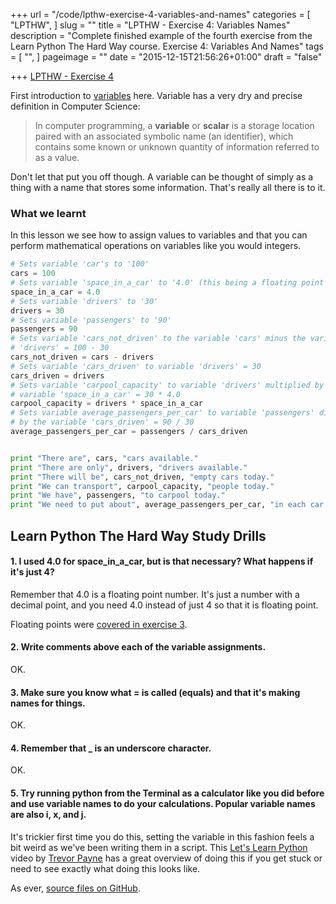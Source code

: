 +++
url = "/code/lpthw-exercise-4-variables-and-names"
categories = [
  "LPTHW",
]
slug = ""
title = "LPTHW - Exercise 4: Variables Names"
description = "Complete finished example of the fourth exercise from the Learn Python The Hard Way course. Exercise 4: Variables And Names"
tags = [
  "",
]
pageimage = ""
date = "2015-12-15T21:56:26+01:00"
draft = "false"

+++
[LPTHW - Exercise 4](http://learnpythonthehardway.org/book/ex4.html)

First introduction to [variables](https://en.wikipedia.org/wiki/Variable_(computer_science)) here. Variable has a very dry and precise definition in Computer Science:

> In computer programming, a **variable** or **scalar** is a storage location paired with an associated symbolic name (an identifier), which contains some known or unknown quantity of information referred to as a value.

Don't let that put you off though. A variable can be thought of simply as a thing with a name that stores some information. That's really all there is to it. 

### What we learnt

In this lesson we see how to assign values to variables and that you can perform mathematical operations on variables like you would integers. 
 
```python
# Sets variable 'car's to '100'
cars = 100
# Sets variable 'space_in_a_car' to '4.0' (this being a floating point number)
space_in_a_car = 4.0
# Sets variable 'drivers' to '30'
drivers = 30
# Sets variable 'passengers' to '90'
passengers = 90
# Sets variable 'cars_not_driven' to the variable 'cars' minus the variable
# 'drivers' = 100 - 30
cars_not_driven = cars - drivers
# Sets variable 'cars_driven' to variable 'drivers' = 30
cars_driven = drivers
# Sets variable 'carpool_capacity' to variable 'drivers' multiplied by 
# variable 'space_in_a_car' = 30 * 4.0
carpool_capacity = drivers * space_in_a_car
# Sets variable average_passengers_per_car' to variable 'passengers' divided
# by the variable 'cars_driven' = 90 / 30
average_passengers_per_car = passengers / cars_driven


print "There are", cars, "cars available."
print "There are only", drivers, "drivers available."
print "There will be", cars_not_driven, "empty cars today."
print "We can transport", carpool_capacity, "people today."
print "We have", passengers, "to carpool today."
print "We need to put about", average_passengers_per_car, "in each car."
```

## Learn Python The Hard Way Study Drills

#### 1. I used 4.0 for space_in_a_car, but is that necessary? What happens if it's just 4? 

Remember that 4.0 is a floating point number. It's just a number with a decimal point, and you need 4.0 instead of just 4 so that it is floating point.

Floating points were [covered in exercise 3](/code/lpthw-exercise-3-numbers-and-math/#floating).

#### 2. Write comments above each of the variable assignments.

OK.

#### 3. Make sure you know what = is called (equals) and that it's making names for things.

OK.

#### 4. Remember that _ is an underscore character.

OK.

#### 5. Try running python from the Terminal as a calculator like you did before and use variable names to do your calculations. Popular variable names are also i, x, and j.

It's trickier first time you do this, setting the variable in this fashion feels a bit weird as we've been writing them in a script. This [Let's Learn Python](https://www.youtube.com/watch?v=D48iCw3WWpI&list=PL82YdDfxhWsDJTq5f0Ae7M7yGcA26wevJ) video by [Trevor Payne](https://www.youtube.com/channel/UCPme28sMOcWS50CgtTWUZIw) has a great overview of doing this if you get stuck or need to see exactly what doing this looks like. 

As ever, [source files on GitHub](https://github.com/PuffinBlue/LPTHW).

